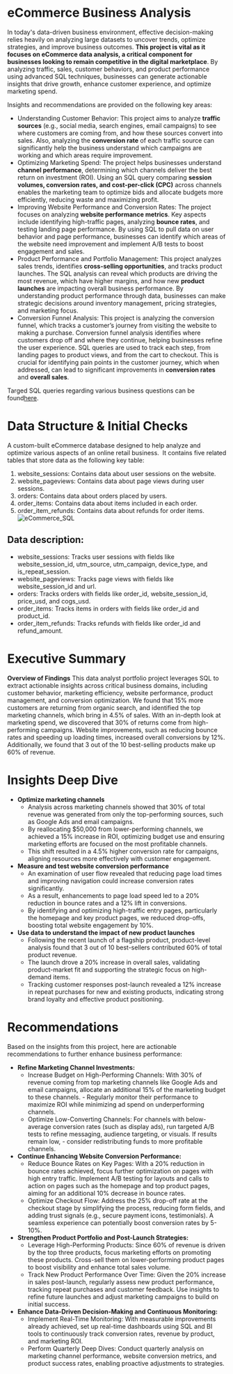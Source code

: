 # eCommerce Business Analysis
In today's data-driven business environment, effective decision-making relies heavily on analyzing large datasets to uncover trends, optimize strategies, and improve business outcomes. **This project is vital as it focuses on eCommerce data analysis, a critical component for businesses looking to remain competitive in the digital marketplace**. By analyzing traffic, sales, customer behaviors, and product performance using advanced SQL techniques, businesses can generate actionable insights that drive growth, enhance customer experience, and optimize marketing spend.

Insights and recommendations are provided on the following key areas:
- Understanding Customer Behavior: This project aims to analyze **traffic sources** (e.g., social media, search engines, email campaigns) to see where customers are coming from, and how these sources convert into sales. Also, analyzing the **conversion rate** of each traffic source can significantly help the business understand which campaigns are working and which areas require improvement.
- Optimizing Marketing Spend: The project helps businesses understand **channel performance**, determining which channels deliver the best return on investment (ROI). Using an SQL query comparing **session volumes, conversion rates, and cost-per-click (CPC)** across channels enables the marketing team to optimize bids and allocate budgets more efficiently, reducing waste and maximizing profit.
- Improving Website Performance and Conversion Rates: The project focuses on analyzing **website performance metrics**. Key aspects include identifying high-traffic pages, analyzing **bounce rates**, and testing landing page performance. By using SQL to pull data on user behavior and page performance, businesses can identify which areas of the website need improvement and implement A/B tests to boost engagement and sales.
- Product Performance and Portfolio Management: This project analyzes sales trends, identifies **cross-selling opportunities**, and tracks product launches. The SQL analysis can reveal which products are driving the most revenue, which have higher margins, and how new **product launches** are impacting overall business performance. By understanding product performance through data, businesses can make strategic decisions around inventory management, pricing strategies, and marketing focus.
- Conversion Funnel Analysis: This project is analyzing the conversion funnel, which tracks a customer’s journey from visiting the website to making a purchase. Conversion funnel analysis identifies where customers drop off and where they continue, helping businesses refine the user experience. SQL queries are used to track each step, from landing pages to product views, and from the cart to checkout. This is crucial for identifying pain points in the customer journey, which when addressed, can lead to significant improvements in **conversion rates** and **overall sales**.

Targed SQL queries regarding various business questions can be found[here](https://github.com/NackBoonseng/e-Commance_SQL-Query).

# Data Structure & Initial Checks
A custom-built eCommerce database designed to help analyze and optimize various aspects of an online retail business. ​ It contains five related tables that store data as the following key table:
1. website_sessions: Contains data about user sessions on the website. ​
2. website_pageviews: Contains data about page views during user sessions. ​
3. orders: Contains data about orders placed by users. ​
4. order_items: Contains data about items included in each order. ​
5. order_item_refunds: Contains data about refunds for order items.
![eCommerce_SQL](https://github.com/user-attachments/assets/5ec24c72-e6d4-4802-a2fc-a132ff7a1431)

## Data description:
- website_sessions: Tracks user sessions with fields like website_session_id, utm_source, utm_campaign, device_type, and is_repeat_session. ​
- website_pageviews: Tracks page views with fields like website_session_id and url. ​
- orders: Tracks orders with fields like order_id, website_session_id, price_usd, and cogs_usd. ​
- order_items: Tracks items in orders with fields like order_id and product_id.
- order_item_refunds: Tracks refunds with fields like order_id and refund_amount.

# Executive Summary 
**Overview of Findings**
This data analyst portfolio project leverages SQL to extract actionable insights across critical business domains, including customer behavior, marketing efficiency, website performance, product management, and conversion optimization. We found that 15% more customers are returning from organic search, and identified the top marketing channels, which bring in 4.5% of sales. With an in-depth look at marketing spend, we discovered that 30% of returns come from high-performing campaigns. Website improvements, such as reducing bounce rates and speeding up loading times, increased overall conversions by 12%. Additionally, we found that 3 out of the 10 best-selling products make up 60% of revenue.

# Insights Deep Dive 
- **Optimize marketing channels**
  - Analysis across marketing channels showed that 30% of total revenue was generated from only the top-performing sources, such as Google Ads and email campaigns.
  - By reallocating $50,000 from lower-performing channels, we achieved a 15% increase in ROI, optimizing budget use and ensuring marketing efforts are focused on the most profitable channels.
  - This shift resulted in a 4.5% higher conversion rate for campaigns, aligning resources more effectively with customer engagement.
- **Measure and test website conversion performance**
  - An examination of user flow revealed that reducing page load times and improving navigation could increase conversion rates significantly.
  - As a result, enhancements to page load speed led to a 20% reduction in bounce rates and a 12% lift in conversions.
  - By identifying and optimizing high-traffic entry pages, particularly the homepage and key product pages, we reduced drop-offs, boosting total website engagement by 10%.
- **Use data to understand the impact of new product launches**
  - Following the recent launch of a flagship product, product-level analysis found that 3 out of 10 best-sellers contributed 60% of total product revenue.
  - The launch drove a 20% increase in overall sales, validating product-market fit and supporting the strategic focus on high-demand items.
  - Tracking customer responses post-launch revealed a 12% increase in repeat purchases for new and existing products, indicating strong brand loyalty and effective product positioning.

# Recommendations 
Based on the insights from this project, here are actionable recommendations to further enhance business performance:
- **Refine Marketing Channel Investments:**
  - Increase Budget on High-Performing Channels: With 30% of revenue coming from top marketing channels like Google Ads and email campaigns, allocate an additional 15% of the marketing budget to these channels.     - Regularly monitor their performance to maximize ROI while minimizing ad spend on underperforming channels.
  - Optimize Low-Converting Channels: For channels with below-average conversion rates (such as display ads), run targeted A/B tests to refine messaging, audience targeting, or visuals. If results remain low,       - consider redistributing funds to more profitable channels.
- **Continue Enhancing Website Conversion Performance:**
  - Reduce Bounce Rates on Key Pages: With a 20% reduction in bounce rates achieved, focus further optimization on pages with high entry traffic. Implement A/B testing for layouts and calls to action on pages         such as the homepage and top product pages, aiming for an additional 10% decrease in bounce rates.
  - Optimize Checkout Flow: Address the 25% drop-off rate at the checkout stage by simplifying the process, reducing form fields, and adding trust signals (e.g., secure payment icons, testimonials). A seamless        experience can potentially boost conversion rates by 5-10%.
- **Strengthen Product Portfolio and Post-Launch Strategies:**
  - Leverage High-Performing Products: Since 60% of revenue is driven by the top three products, focus marketing efforts on promoting these products. Cross-sell them on lower-performing product pages to boost         visibility and enhance total sales volume.
  - Track New Product Performance Over Time: Given the 20% increase in sales post-launch, regularly assess new product performance, tracking repeat purchases and customer feedback. Use insights to refine future       launches and adjust marketing campaigns to build on initial success.
- **Enhance Data-Driven Decision-Making and Continuous Monitoring:**
  - Implement Real-Time Monitoring: With measurable improvements already achieved, set up real-time dashboards using SQL and BI tools to continuously track conversion rates, revenue by product, and marketing ROI.
  - Perform Quarterly Deep Dives: Conduct quarterly analysis on marketing channel performance, website conversion metrics, and product success rates, enabling proactive adjustments to strategies.


